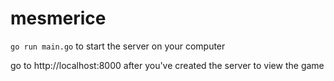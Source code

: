 # mesmerice

`go run main.go` to start the server on your computer

go to http://localhost:8000 after you've created the server to view the game
